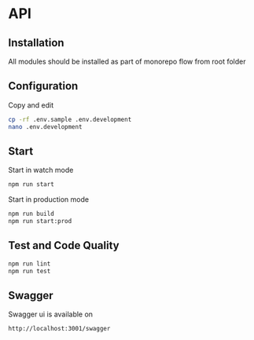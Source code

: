 # API

## Installation

All modules should be installed as part of monorepo flow from root folder

## Configuration

Copy and edit

```bash
cp -rf .env.sample .env.development
nano .env.development
```

## Start

Start in watch mode

```bash
npm run start
```

Start in production mode

```bash
npm run build
npm run start:prod
```

## Test and Code Quality

```bash
npm run lint
npm run test
```

## Swagger

Swagger ui is available on

```
http://localhost:3001/swagger
```
